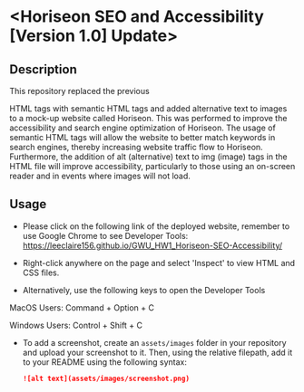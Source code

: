 # <Horiseon SEO and Accessibility [Version 1.0] Update>

## Description

This repository replaced the previous <div> HTML tags with semantic HTML tags and added alternative text to images to a mock-up website called Horiseon. This was performed to improve the accessibility and search engine optimization of Horiseon. The usage of semantic HTML tags will allow the website to better match keywords in search engines, thereby increasing website traffic flow to Horiseon. Furthermore, the addition of alt (alternative) text to img (image) tags in the HTML file will improve accessibility, particularly to those using an on-screen reader and in events where images will not load.

## Usage

* Please click on the following link of the deployed website, remember to use Google Chrome to see Developer Tools: https://leeclaire156.github.io/GWU_HW1_Horiseon-SEO-Accessibility/

* Right-click anywhere on the page and select 'Inspect' to view HTML and CSS files.

* Alternatively, use the following keys to open the Developer Tools

MacOS Users: Command + Option + C

Windows Users: Control + Shift + C

* To add a screenshot, create an `assets/images` folder in your repository and upload your screenshot to it. Then, using the relative filepath, add it to your README using the following syntax:

    ```md
    ![alt text](assets/images/screenshot.png)
    ```